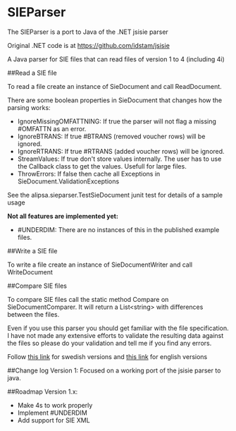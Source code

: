SIEParser
======
The SIEParser is a port to Java of the .NET jsisie parser

Original .NET code is at https://github.com/idstam/jsisie


A Java parser for SIE files that can read files of version 1 to 4 (including 4i)

##Read a SIE file

To read a file create an instance of SieDocument and call ReadDocument.

There are some boolean properties in SieDocument that changes how the parsing works:

+ IgnoreMissingOMFATTNING: If true the parser will not flag a missing #OMFATTN as an error.
+ IgnoreBTRANS: If true #BTRANS (removed voucher rows) will be ignored.
+ IgnoreRTRANS: If true #RTRANS (added voucher rows) will be ignored.
+ StreamValues: If true don't store values internally. The user has to use the Callback class to get the values. Usefull for large files.
+ ThrowErrors: If false then cache all Exceptions in SieDocument.ValidationExceptions

See the alipsa.sieparser.TestSieDocument junit test for details of a sample usage

**Not all features are implemented yet:**

+ #UNDERDIM: There are no instances of this in the published example files.

##Write a SIE file

To write a file create an instance of SieDocumentWriter and call WriteDocument

##Compare SIE files

To compare SIE files call the static method Compare on SieDocumentComparer. It will return a List&lt;string&gt; with differences between the files.  
 

Even if you use this parser you should get familiar with the file specification.
I have not made any extensive efforts to validate the resulting data against the files so please do your validation and tell me if you find any errors.


Follow [this link](http://www.sie.se/?page_id=20) for swedish versions and [this link](http://www.sie.se/?page_id=250) for english versions

##Change log
Version 1: Focused on a working port of the jsisie parser to java. 

##Roadmap
Version 1.x: 
- Make 4s to work properly
- Implement #UNDERDIM
- Add support for SIE XML
